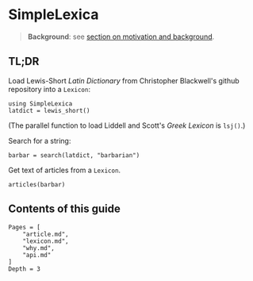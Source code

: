 # SimpleLexica

> **Background**: see [section on motivation and background](./why).


## TL;DR


Load Lewis-Short *Latin Dictionary* from Christopher Blackwell's github repository into a `Lexicon`:

```@example quick
using SimpleLexica
latdict = lewis_short()
```

(The parallel function to load Liddell and Scott's *Greek Lexicon* is `lsj()`.)

Search for a string:

```@example quick
barbar = search(latdict, "barbarian")
```

Get text of articles from a `Lexicon`.

```@example quick
articles(barbar)
```


## Contents of this guide

```@contents
Pages = [
    "article.md",
    "lexicon.md",
    "why.md",
    "api.md"
]
Depth = 3
```